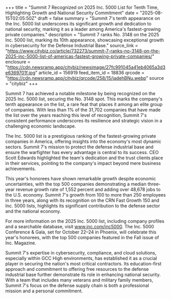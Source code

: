 +++
title = "Summit 7 Recognized on 2025 Inc. 5000 List for Tenth Time, Highlighting Growth and National Security Commitment"
date = "2025-08-15T02:05:50Z"
draft = false
summary = "Summit 7's tenth appearance on the Inc. 5000 list underscores its significant growth and dedication to national security, marking it as a leader among America's fastest-growing private companies."
description = "Summit 7 ranks No. 3148 on the 2025 Inc. 5000 list, marking its 10th appearance, showcasing exceptional growth in cybersecurity for the Defense Industrial Base."
source_link = "https://www.citybiz.co/article/732273/summit-7-ranks-no-3148-on-the-2025-inc-5000-list-of-americas-fastest-growing-private-companies/"
enclosure = "https://cdn.newsramp.app/citybiz/newsimage/27fc991045a41eb4065a3d3e6369701f.jpg"
article_id = 156919
feed_item_id = 18836
qrcode = "https://cdn.newsramp.app/citybiz/qrcode/258/15/jadehBNu.webp"
source = "citybiz"
+++

<p>Summit 7 has achieved a notable milestone by being recognized on the 2025 Inc. 5000 list, securing the No. 3148 spot. This marks the company's tenth appearance on the list, a rare feat that places it among an elite group of companies. With less than 1% of the 31,702 companies that have made the list over the years reaching this level of recognition, Summit 7's consistent performance underscores its resilience and strategic vision in a challenging economic landscape.</p><p>The Inc. 5000 list is a prestigious ranking of the fastest-growing private companies in America, offering insights into the economy's most dynamic sectors. Summit 7's mission to protect the defense industrial base and ensure the warfighter has every advantage is central to its success. CEO Scott Edwards highlighted the team's dedication and the trust clients place in their services, pointing to the company's impact beyond mere business achievements.</p><p>This year's honorees have shown remarkable growth despite economic uncertainties, with the top 500 companies demonstrating a median three-year revenue growth rate of 1,552 percent and adding over 48,678 jobs to the U.S. economy. Summit 7's growth from 100 to more than 250 employees in three years, along with its recognition on the CRN Fast Growth 150 and Inc. 5000 lists, highlights its significant contribution to the defense sector and the national economy.</p><p>For more information on the 2025 Inc. 5000 list, including company profiles and a searchable database, visit <a href="https://www.inc.com/inc5000" rel="nofollow" target="_blank">www.inc.com/inc5000</a>. The Inc. 5000 Conference & Gala, set for October 22–24 in Phoenix, will celebrate this year's honorees, with the top 500 companies featured in the Fall issue of Inc. Magazine.</p><p>Summit 7's expertise in cybersecurity, compliance, and cloud solutions, especially within GCC High environments, has established it as a crucial player in securing the nation's most critical contractors. Its education-first approach and commitment to offering free resources to the defense industrial base further demonstrate its role in enhancing national security. With a team that includes many veterans and military family members, Summit 7's focus on the defense supply chain is both a professional mission and a personal commitment.</p>